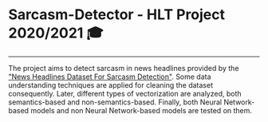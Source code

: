 # Sarcasm-Detector - HLT Project 2020/2021 🎓

---
The project aims to detect sarcasm in news headlines provided by the ["News Headlines Dataset For Sarcasm Detection"](https://arxiv.org/abs/1908.07414). 
Some data understanding techniques are applied for cleaning the dataset consequently. Later, different types of vectorization are analyzed, both semantics-based and non-semantics-based. Finally, both Neural Network-based models and non Neural Network-based models are tested on them.
